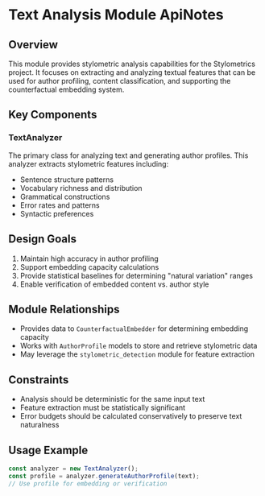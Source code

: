 # Text Analysis Module ApiNotes

## Overview
This module provides stylometric analysis capabilities for the Stylometrics project. It focuses on extracting and analyzing textual features that can be used for author profiling, content classification, and supporting the counterfactual embedding system.

## Key Components

### TextAnalyzer
The primary class for analyzing text and generating author profiles. This analyzer extracts stylometric features including:

- Sentence structure patterns
- Vocabulary richness and distribution
- Grammatical constructions
- Error rates and patterns
- Syntactic preferences

## Design Goals
1. Maintain high accuracy in author profiling
2. Support embedding capacity calculations
3. Provide statistical baselines for determining "natural variation" ranges
4. Enable verification of embedded content vs. author style

## Module Relationships
- Provides data to `CounterfactualEmbedder` for determining embedding capacity
- Works with `AuthorProfile` models to store and retrieve stylometric data
- May leverage the `stylometric_detection` module for feature extraction

## Constraints
- Analysis should be deterministic for the same input text
- Feature extraction must be statistically significant
- Error budgets should be calculated conservatively to preserve text naturalness

## Usage Example
```typescript
const analyzer = new TextAnalyzer();
const profile = analyzer.generateAuthorProfile(text);
// Use profile for embedding or verification
```
